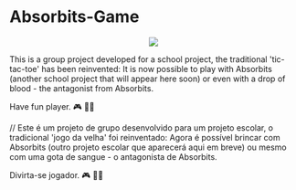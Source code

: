 # Absorbits-Game
<p align="center">
  <img src="https://user-images.githubusercontent.com/102689284/221182746-940e21a4-85c0-4b29-aa9b-35e00a7718d5.png" />
</p>

This is a group project developed for a school project, the traditional 'tic-tac-toe' has been reinvented: It is now possible to play with Absorbits (another school project that will appear here soon) or even with a drop of blood - the antagonist from Absorbits.

Have fun player. :video_game: :curly_haired_woman:

//
Este é um projeto de grupo desenvolvido para um projeto escolar, o tradicional 'jogo da velha' foi reinventado: Agora é possível brincar com Absorbits (outro projeto escolar que aparecerá aqui em breve) ou mesmo com uma gota de sangue - o antagonista de Absorbits.

Divirta-se jogador.  :video_game: :curly_haired_woman:
